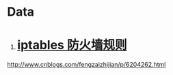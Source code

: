 # Data

1. # [iptables 防火墙规则](http://www.cnblogs.com/fengzaizhijian/p/6204262.html)

http://www.cnblogs.com/fengzaizhijian/p/6204262.html